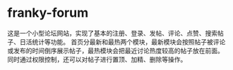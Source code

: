 # franky-forum
这是一个小型论坛网站，实现了基本的注册、登录、发帖、评论、点赞、搜索帖子、日活统计等功能。
首页分最新和最热两个模块，最新模块会按照帖子被评论或发布的时间倒序展示帖子，最热模块会把最近讨论热度较高的帖子放在前面。
同时通过权限控制，还可以对帖子进行置顶、加精、删除等操作。
